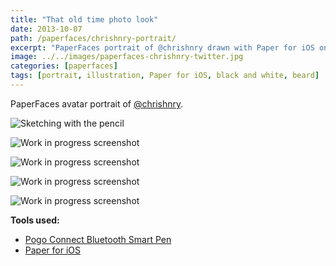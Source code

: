 ```yaml
---
title: "That old time photo look"
date: 2013-10-07
path: /paperfaces/chrishnry-portrait/
excerpt: "PaperFaces portrait of @chrishnry drawn with Paper for iOS on an iPad."
image: ../../images/paperfaces-chrishnry-twitter.jpg
categories: [paperfaces]
tags: [portrait, illustration, Paper for iOS, black and white, beard]
---
```


PaperFaces avatar portrait of [@chrishnry](https://twitter.com/chrishnry).

![Sketching with the pencil](../../images/paperfaces-chrishnry-process-1-lg.jpg)

![Work in progress screenshot](../../images/paperfaces-chrishnry-process-2-lg.jpg)

![Work in progress screenshot](../../images/paperfaces-chrishnry-process-3-lg.jpg)

![Work in progress screenshot](../../images/paperfaces-chrishnry-process-4-lg.jpg)

![Work in progress screenshot](../../images/paperfaces-chrishnry-process-5-lg.jpg)

**Tools used:**

- [Pogo Connect Bluetooth Smart Pen](https://www.amazon.com/gp/product/B009K448L4/ref=as_li_ss_tl?ie=UTF8&camp=1789&creative=390957&creativeASIN=B009K448L4&linkCode=as2&tag=mademist-20)
- [Paper for iOS](https://paper.bywetransfer.com/)
